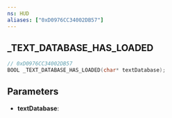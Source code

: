 ```yaml
---
ns: HUD
aliases: ["0xD0976CC34002DB57"]
---
```

## _TEXT_DATABASE_HAS_LOADED

```c
// 0xD0976CC34002DB57
BOOL _TEXT_DATABASE_HAS_LOADED(char* textDatabase);
```

## Parameters
* **textDatabase**:
